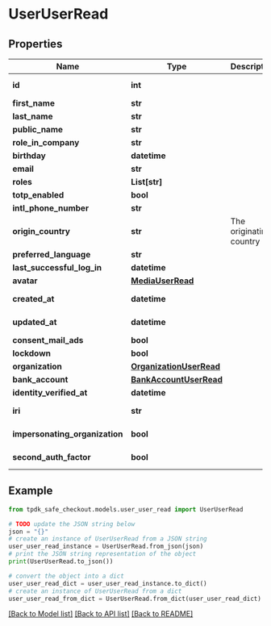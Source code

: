 # UserUserRead



## Properties

Name | Type | Description | Notes
------------ | ------------- | ------------- | -------------
**id** | **int** |  | [optional] [readonly] 
**first_name** | **str** |  | [optional] 
**last_name** | **str** |  | [optional] 
**public_name** | **str** |  | [optional] 
**role_in_company** | **str** |  | [optional] 
**birthday** | **datetime** |  | [optional] 
**email** | **str** |  | 
**roles** | **List[str]** |  | [optional] 
**totp_enabled** | **bool** |  | [optional] 
**intl_phone_number** | **str** |  | [optional] 
**origin_country** | **str** | The originating country | [optional] 
**preferred_language** | **str** |  | [optional] 
**last_successful_log_in** | **datetime** |  | [optional] 
**avatar** | [**MediaUserRead**](MediaUserRead.md) |  | [optional] 
**created_at** | **datetime** |  | [optional] [readonly] 
**updated_at** | **datetime** |  | [optional] [readonly] 
**consent_mail_ads** | **bool** |  | [optional] 
**lockdown** | **bool** |  | [optional] 
**organization** | [**OrganizationUserRead**](OrganizationUserRead.md) |  | [optional] 
**bank_account** | [**BankAccountUserRead**](BankAccountUserRead.md) |  | [optional] 
**identity_verified_at** | **datetime** |  | [optional] 
**iri** | **str** |  | [optional] [readonly] 
**impersonating_organization** | **bool** |  | [optional] [readonly] 
**second_auth_factor** | **bool** |  | [optional] [readonly] 

## Example

```python
from tpdk_safe_checkout.models.user_user_read import UserUserRead

# TODO update the JSON string below
json = "{}"
# create an instance of UserUserRead from a JSON string
user_user_read_instance = UserUserRead.from_json(json)
# print the JSON string representation of the object
print(UserUserRead.to_json())

# convert the object into a dict
user_user_read_dict = user_user_read_instance.to_dict()
# create an instance of UserUserRead from a dict
user_user_read_from_dict = UserUserRead.from_dict(user_user_read_dict)
```
[[Back to Model list]](../README.md#documentation-for-models) [[Back to API list]](../README.md#documentation-for-api-endpoints) [[Back to README]](../README.md)


